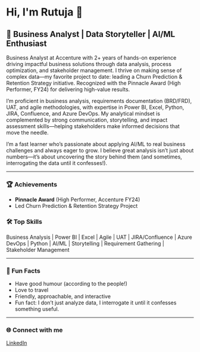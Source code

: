 # Hi, I'm Rutuja 👋

## 🚀 Business Analyst | Data Storyteller | AI/ML Enthusiast

Business Analyst at Accenture with 2+ years of hands-on experience driving impactful business solutions through data analysis, process optimization, and stakeholder management. I thrive on making sense of complex data—my favorite project to date: leading a Churn Prediction & Retention Strategy initiative. Recognized with the Pinnacle Award (High Performer, FY24) for delivering high-value results.

I’m proficient in business analysis, requirements documentation (BRD/FRD), UAT, and agile methodologies, with expertise in Power BI, Excel, Python, JIRA, Confluence, and Azure DevOps. My analytical mindset is complemented by strong communication, storytelling, and impact assessment skills—helping stakeholders make informed decisions that move the needle.

I’m a fast learner who’s passionate about applying AI/ML to real business challenges and always eager to grow. I believe great analysis isn’t just about numbers—it’s about uncovering the story behind them (and sometimes, interrogating the data until it confesses!).

---

### 🏆 Achievements
- **Pinnacle Award** (High Performer, Accenture FY24)
- Led Churn Prediction & Retention Strategy Project

### 🛠️ Top Skills
Business Analysis | Power BI | Excel | Agile | UAT | JIRA/Confluence | Azure DevOps | Python | AI/ML | Storytelling | Requirement Gathering | Stakeholder Management

---

### 💬 Fun Facts
- Have good humour (according to the people!)
- Love to travel
- Friendly, approachable, and interactive
- Fun fact: I don’t just analyze data, I interrogate it until it confesses something useful.

---

### 🌐 Connect with me
[LinkedIn]([https://www.linkedin.com/in/rutuja-nale]) <!-- Replace with your actual LinkedIn profile URL -->

